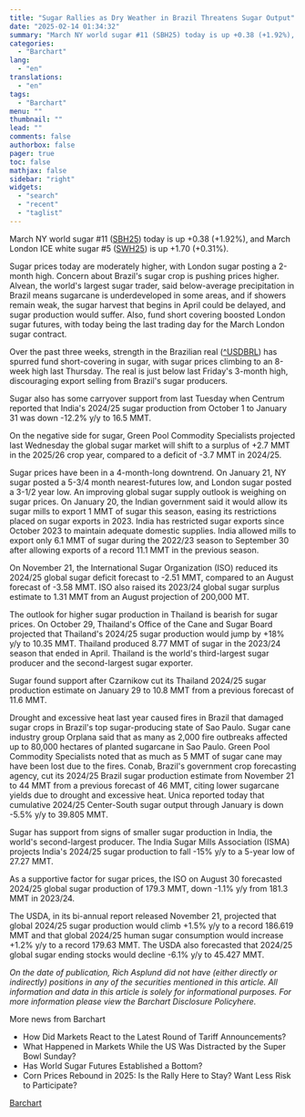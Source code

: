 ```yaml
---
title: "Sugar Rallies as Dry Weather in Brazil Threatens Sugar Output"
date: "2025-02-14 01:34:32"
summary: "March NY world sugar #11 (SBH25) today is up +0.38 (+1.92%), and March London ICE white sugar #5 (SWH25) is up +1.70 (+0.31%).Sugar prices today are moderately higher, with London sugar posting a 2-month high. Concern about Brazil's sugar crop is pushing prices higher. Alvean, the world's largest sugar trader,..."
categories:
  - "Barchart"
lang:
  - "en"
translations:
  - "en"
tags:
  - "Barchart"
menu: ""
thumbnail: ""
lead: ""
comments: false
authorbox: false
pager: true
toc: false
mathjax: false
sidebar: "right"
widgets:
  - "search"
  - "recent"
  - "taglist"
---
```


March NY world sugar #11 ([SBH25](https://www.barchart.com/futures/quotes/SB*0/overview)) today is up +0.38 (+1.92%), and March London ICE white sugar #5 ([SWH25](https://www.barchart.com/futures/quotes/SW*0/overview)) is up +1.70 (+0.31%).

Sugar prices today are moderately higher, with London sugar posting a 2-month high. Concern about Brazil's sugar crop is pushing prices higher. Alvean, the world's largest sugar trader, said below-average precipitation in Brazil means sugarcane is underdeveloped in some areas, and if showers remain weak, the sugar harvest that begins in April could be delayed, and sugar production would suffer. Also, fund short covering boosted London sugar futures, with today being the last trading day for the March London sugar contract.

Over the past three weeks, strength in the Brazilian real ([^USDBRL](https://www.barchart.com/forex/quotes/%5EUSDBRL/overview)) has spurred fund short-covering in sugar, with sugar prices climbing to an 8-week high last Thursday. The real is just below last Friday's 3-month high, discouraging export selling from Brazil's sugar producers.

Sugar also has some carryover support from last Tuesday when Centrum reported that India's 2024/25 sugar production from October 1 to January 31 was down -12.2% y/y to 16.5 MMT.

On the negative side for sugar, Green Pool Commodity Specialists projected last Wednesday the global sugar market will shift to a surplus of +2.7 MMT in the 2025/26 crop year, compared to a deficit of -3.7 MMT in 2024/25.

Sugar prices have been in a 4-month-long downtrend. On January 21, NY sugar posted a 5-3/4 month nearest-futures low, and London sugar posted a 3-1/2 year low. An improving global sugar supply outlook is weighing on sugar prices. On January 20, the Indian government said it would allow its sugar mills to export 1 MMT of sugar this season, easing its restrictions placed on sugar exports in 2023. India has restricted sugar exports since October 2023 to maintain adequate domestic supplies. India allowed mills to export only 6.1 MMT of sugar during the 2022/23 season to September 30 after allowing exports of a record 11.1 MMT in the previous season.

On November 21, the International Sugar Organization (ISO) reduced its 2024/25 global sugar deficit forecast to -2.51 MMT, compared to an August forecast of -3.58 MMT. ISO also raised its 2023/24 global sugar surplus estimate to 1.31 MMT from an August projection of 200,000 MT.

The outlook for higher sugar production in Thailand is bearish for sugar prices. On October 29, Thailand's Office of the Cane and Sugar Board projected that Thailand's 2024/25 sugar production would jump by +18% y/y to 10.35 MMT. Thailand produced 8.77 MMT of sugar in the 2023/24 season that ended in April. Thailand is the world's third-largest sugar producer and the second-largest sugar exporter.

Sugar found support after Czarnikow cut its Thailand 2024/25 sugar production estimate on January 29 to 10.8 MMT from a previous forecast of 11.6 MMT.

Drought and excessive heat last year caused fires in Brazil that damaged sugar crops in Brazil's top sugar-producing state of Sao Paulo. Sugar cane industry group Orplana said that as many as 2,000 fire outbreaks affected up to 80,000 hectares of planted sugarcane in Sao Paulo. Green Pool Commodity Specialists noted that as much as 5 MMT of sugar cane may have been lost due to the fires. Conab, Brazil's government crop forecasting agency, cut its 2024/25 Brazil sugar production estimate from November 21 to 44 MMT from a previous forecast of 46 MMT, citing lower sugarcane yields due to drought and excessive heat. Unica reported today that cumulative 2024/25 Center-South sugar output through January is down -5.5% y/y to 39.805 MMT.

Sugar has support from signs of smaller sugar production in India, the world's second-largest producer. The India Sugar Mills Association (ISMA) projects India's 2024/25 sugar production to fall -15% y/y to a 5-year low of 27.27 MMT.

As a supportive factor for sugar prices, the ISO on August 30 forecasted 2024/25 global sugar production of 179.3 MMT, down -1.1% y/y from 181.3 MMT in 2023/24.

The USDA, in its bi-annual report released November 21, projected that global 2024/25 sugar production would climb +1.5% y/y to a record 186.619 MMT and that global 2024/25 human sugar consumption would increase +1.2% y/y to a record 179.63 MMT. The USDA also forecasted that 2024/25 global sugar ending stocks would decline -6.1% y/y to 45.427 MMT.

*On the date of publication, Rich Asplund did not have (either directly or indirectly) positions in any of the securities mentioned in this article. All information and data in this article is solely for informational purposes. For more information please view the Barchart Disclosure Policyhere.* 

More news from Barchart

* How Did Markets React to the Latest Round of Tariff Announcements?
* What Happened in Markets While the US Was Distracted by the Super Bowl Sunday?
* Has World Sugar Futures Established a Bottom?
* Corn Prices Rebound in 2025: Is the Rally Here to Stay? Want Less Risk to Participate?

[Barchart](https://www.tradingview.com/news/barchart:b1a107f6c094b:0-sugar-rallies-as-dry-weather-in-brazil-threatens-sugar-output/)

